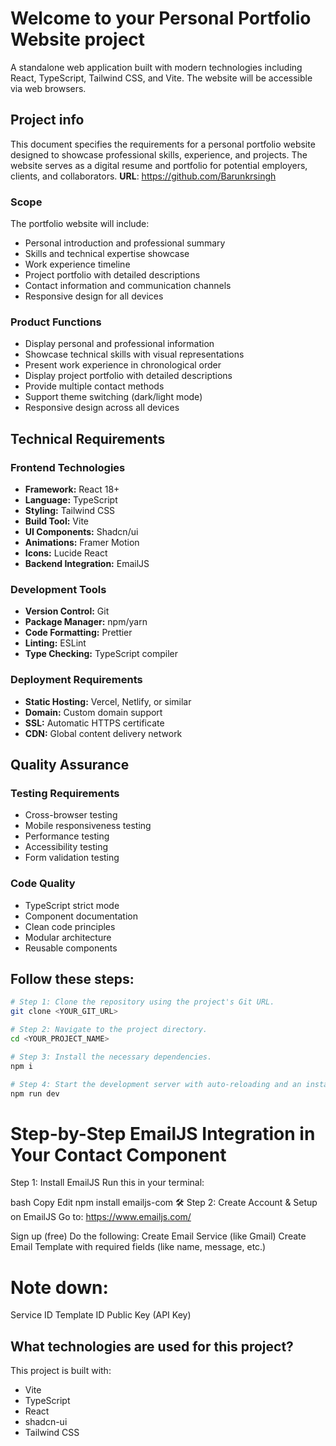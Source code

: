 # Welcome to your Personal Portfolio Website project
A standalone web application built with modern technologies including React, TypeScript, Tailwind CSS, and Vite. The website will be accessible via web browsers.
## Project info
This document specifies the requirements for a personal portfolio website designed to showcase professional skills, experience, and projects. The website serves as a digital resume and portfolio for potential employers, clients, and collaborators.
**URL**: https://github.com/Barunkrsingh
### Scope
The portfolio website will include:
- Personal introduction and professional summary
- Skills and technical expertise showcase
- Work experience timeline
- Project portfolio with detailed descriptions
- Contact information and communication channels
- Responsive design for all devices
### Product Functions
- Display personal and professional information
- Showcase technical skills with visual representations
- Present work experience in chronological order
- Display project portfolio with detailed descriptions
- Provide multiple contact methods
- Support theme switching (dark/light mode)
- Responsive design across all devices

## Technical Requirements
### Frontend Technologies
- **Framework:** React 18+
- **Language:** TypeScript
- **Styling:** Tailwind CSS
- **Build Tool:** Vite
- **UI Components:** Shadcn/ui
- **Animations:** Framer Motion
- **Icons:** Lucide React
- **Backend Integration:** EmailJS

###  Development Tools
- **Version Control:** Git
- **Package Manager:** npm/yarn
- **Code Formatting:** Prettier
- **Linting:** ESLint
- **Type Checking:** TypeScript compiler

###  Deployment Requirements
- **Static Hosting:** Vercel, Netlify, or similar
- **Domain:** Custom domain support
- **SSL:** Automatic HTTPS certificate
- **CDN:** Global content delivery network

## Quality Assurance

### Testing Requirements
- Cross-browser testing
- Mobile responsiveness testing
- Performance testing
- Accessibility testing
- Form validation testing

### Code Quality
- TypeScript strict mode
- Component documentation
- Clean code principles
- Modular architecture
- Reusable components


## Follow these steps:

```sh
# Step 1: Clone the repository using the project's Git URL.
git clone <YOUR_GIT_URL>

# Step 2: Navigate to the project directory.
cd <YOUR_PROJECT_NAME>

# Step 3: Install the necessary dependencies.
npm i

# Step 4: Start the development server with auto-reloading and an instant preview.
npm run dev
```
# Step-by-Step EmailJS Integration in Your Contact Component #
Step 1: Install EmailJS
Run this in your terminal:

bash
Copy
Edit
npm install emailjs-com
🛠️ Step 2: Create Account & Setup on EmailJS
Go to: https://www.emailjs.com/

Sign up (free)
Do the following:
Create Email Service (like Gmail)
Create Email Template with required fields (like name, message, etc.)

# Note down: #

Service ID
Template ID
Public Key (API Key)

## What technologies are used for this project?

This project is built with:

- Vite
- TypeScript
- React
- shadcn-ui
- Tailwind CSS


